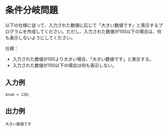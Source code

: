 # 条件分岐問題

以下の仕様に従って、入力された数値に応じて「大きい数値です」と表示するプログラムを作成してください。ただし、入力された数値が100以下の場合は、何も表示しないようにしてください。

仕様：
 - 入力された数値が100より大きい場合、「大きい数値です」と表示する。
 - 入力された数値が100以下の場合は何も表示しない。

## 入力例
```
$num = 120;
```

## 出力例
``
大きい数値です
``